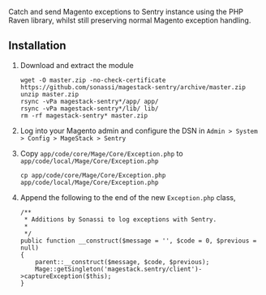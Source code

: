 Catch and send Magento exceptions to Sentry instance using the PHP Raven library, whilst still preserving normal Magento exception handling.

## Installation

 1. Download and extract the module

    ~~~~
    wget -O master.zip -no-check-certificate https://github.com/sonassi/magestack-sentry/archive/master.zip
    unzip master.zip
    rsync -vPa magestack-sentry*/app/ app/
    rsync -vPa magestack-sentry*/lib/ lib/
    rm -rf magestack-sentry* master.zip
    ~~~~

1. Log into your Magento admin and configure the DSN in `Admin > System > Config > MageStack > Sentry`

1. Copy `app/code/core/Mage/Core/Exception.php` to `app/code/local/Mage/Core/Exception.php`

   ~~~~
   cp app/code/core/Mage/Core/Exception.php app/code/local/Mage/Core/Exception.php
   ~~~~

1. Append the following to the end of the new `Exception.php` class,

   ~~~~
   /**
    * Additions by Sonassi to log exceptions with Sentry.
    *
    */
   public function __construct($message = '', $code = 0, $previous = null)
   {
       parent::__construct($message, $code, $previous);
       Mage::getSingleton('magestack.sentry/client')->captureException($this);
   }
   ~~~~